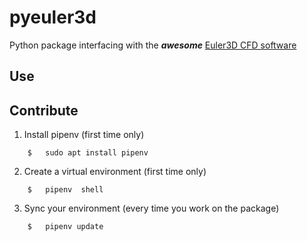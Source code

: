 # pyeuler3d

Python package interfacing with the ***awesome*** [Euler3D CFD software](https://github.com/AER8875-Projet-integrateur-IV/Euler3D)

## Use

## Contribute

1. Install pipenv   (first time only)

```
    $   sudo apt install pipenv
```

2. Create a virtual environment (first time only)

```
    $   pipenv  shell
```

3. Sync your environment    (every time you work on the package)

```
    $   pipenv update
```
